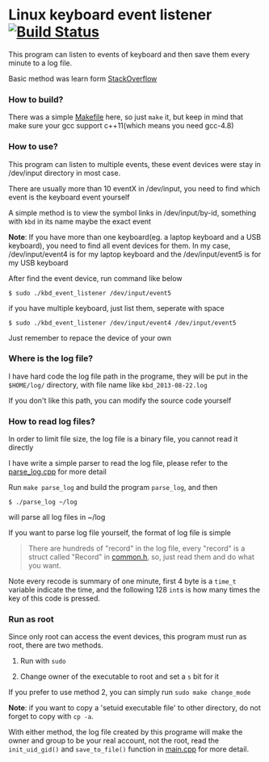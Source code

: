 Linux keyboard event listener [![Build Status](https://travis-ci.org/newkedison/kbd_event_listener.png?branch=master)](https://travis-ci.org/newkedison/kbd_event_listener)
=============================

This program can listen to events of keyboard and then save them every minute to a log file.

Basic method was learn form [StackOverflow](http://stackoverflow.com/a/2554421/1032255)

### How to build?

There was a simple [Makefile](Makefile) here, so just `make` it, but keep in mind that make sure your gcc support c++11(which means you need gcc-4.8)

### How to use?

This program can listen to multiple events, these event devices were stay in /dev/input directory in most case. 

There are usually more than 10 eventX in /dev/input, you need to find which event is the keyboard event yourself

A simple method is to view the symbol links in /dev/input/by-id, something with `kbd` in its name maybe the exact event

**Note**: If you have more than one keyboard(eg. a laptop keyboard and a USB keyboard), you need to find all event devices for them. In my case, /dev/input/event4 is for my laptop keyboard and the /dev/input/event5 is for my USB keyboard

After find the event device, run command like below

    $ sudo ./kbd_event_listener /dev/input/event5

if you have multiple keyboard, just list them, seperate with space

    $ sudo ./kbd_event_listener /dev/input/event4 /dev/input/event5

Just remember to repace the device of your own

### Where is the log file?

I have hard code the log file path in the programe, they will be put in the `$HOME/log/` directory, with file name like `kbd_2013-08-22.log`

If you don't like this path, you can modify the source code yourself

### How to read log files?

In order to limit file size, the log file is a binary file, you cannot read it directly

I have write a simple parser to read the log file, please refer to the [parse_log.cpp](parse_log.cpp) for more detail

Run `make parse_log` and build the program `parse_log`, and then

    $ ./parse_log ~/log

will parse all log files in ~/log

If you want to parse log file yourself, the format of log file is simple

> There are hundreds of "record" in the log file, every "record" is a struct called "Record" in [common.h](common.h), so, just read them and do what you want. 

Note every recode is summary of one minute, first 4 byte is a `time_t` variable indicate the time, and the following 128 `int`s is how many times the key of this code is pressed.

### Run as root

Since only root can access the event devices, this program must run as root, there are two methods.

1. Run with `sudo`

2. Change owner of the executable to root and set a `s` bit for it

If you prefer to use method 2, you can simply run `sudo make change_mode`

**Note**: if you want to copy a 'setuid executable file' to other directory, do not forget to copy with `cp -a`.

With either method, the log file created by this programe will make the owner and group to be your real account, not the root, read the `init_uid_gid()` and `save_to_file()` function in [main.cpp](main.cpp) for more detail.
